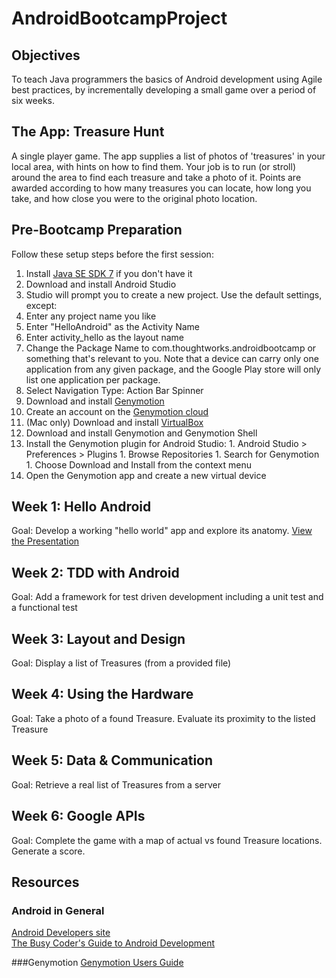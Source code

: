 AndroidBootcampProject
======================

## Objectives
To teach Java programmers the basics of Android development using Agile best practices, by incrementally developing a small game over a period of six weeks.

## The App: Treasure Hunt
A single player game. The app supplies a list of photos of 'treasures' in your local area, with hints on how to find them. Your job is to run (or stroll) around the area to find each treasure and take a photo of it. Points are awarded according to how many treasures you can locate, how long you take, and how close you were to the original photo location.

## Pre-Bootcamp Preparation

Follow these setup steps before the first session:

1. Install [Java SE SDK 7](http://www.oracle.com/technetwork/java/javase/downloads/index.html) if you don't have it
1. Download and install Android Studio
1. Studio will prompt you to create a new project. Use the default settings, except:
  1. Enter any project name you like
  1. Enter "HelloAndroid" as the Activity Name
  1. Enter activity_hello as the layout name
  1. Change the Package Name to com.thoughtworks.androidbootcamp or something that's relevant to you. Note that a device can carry only one application from any given package, and the Google Play store will only list one application per package.
  1. Select Navigation Type: Action Bar Spinner
1. Download and install [Genymotion]()
  1. Create an account on the [Genymotion cloud](https://cloud.genymotion.com/page/customer/login/)
  1. (Mac only) Download and install [VirtualBox](https://www.virtualbox.org/wiki/Downloads)
  1. Download and install Genymotion and Genymotion Shell
  1. Install the Genymotion plugin for Android Studio:
    1. Android Studio > Preferences > Plugins
    1. Browse Repositories
    1. Search for Genymotion
    1. Choose Download and Install from the context menu
  1. Open the Genymotion app and create a new virtual device

## Week 1: Hello Android
Goal: Develop a working "hello world" app and explore its anatomy.
[View the Presentation](http://prezi.com/jibn_vzm9rml/?utm_campaign=share&utm_medium=copy)

## Week 2: TDD with Android
Goal: Add a framework for test driven development including a unit test and a functional test

## Week 3: Layout and Design
Goal: Display a list of Treasures (from a provided file)

## Week 4: Using the Hardware
Goal: Take a photo of a found Treasure. Evaluate its proximity to the listed Treasure

## Week 5: Data & Communication
Goal: Retrieve a real list of Treasures from a server

## Week 6: Google APIs
Goal: Complete the game with a map of actual vs found Treasure locations. Generate a score.

## Resources
### Android in General
[Android Developers site](http://developer.android.com/develop/index.html)  
[The Busy Coder's Guide to Android Development](http://commonsware.com/Android/)

###Genymotion
[Genymotion Users Guide](https://cloud.genymotion.com/page/doc/)
